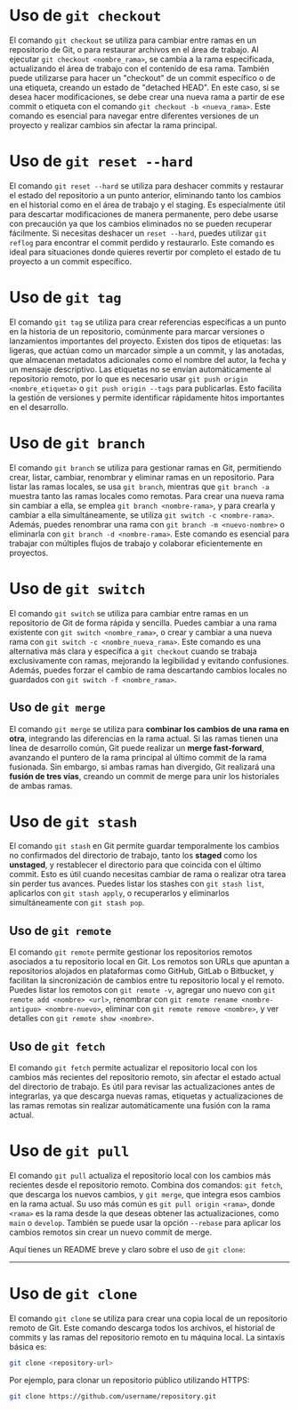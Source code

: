 # Uso de `git checkout`

El comando `git checkout` se utiliza para cambiar entre ramas en un repositorio de Git, o para restaurar archivos en el área de trabajo. Al ejecutar `git checkout <nombre_rama>`, se cambia a la rama especificada, actualizando el área de trabajo con el contenido de esa rama. También puede utilizarse para hacer un "checkout" de un commit específico o de una etiqueta, creando un estado de "detached HEAD". En este caso, si se desea hacer modificaciones, se debe crear una nueva rama a partir de ese commit o etiqueta con el comando `git checkout -b <nueva_rama>`. Este comando es esencial para navegar entre diferentes versiones de un proyecto y realizar cambios sin afectar la rama principal.

# Uso de `git reset --hard`

El comando `git reset --hard` se utiliza para deshacer commits y restaurar el estado del repositorio a un punto anterior, eliminando tanto los cambios en el historial como en el área de trabajo y el staging. Es especialmente útil para descartar modificaciones de manera permanente, pero debe usarse con precaución ya que los cambios eliminados no se pueden recuperar fácilmente. Si necesitas deshacer un `reset --hard`, puedes utilizar `git reflog` para encontrar el commit perdido y restaurarlo. Este comando es ideal para situaciones donde quieres revertir por completo el estado de tu proyecto a un commit específico.

# Uso de `git tag`

El comando `git tag` se utiliza para crear referencias específicas a un punto en la historia de un repositorio, comúnmente para marcar versiones o lanzamientos importantes del proyecto. Existen dos tipos de etiquetas: las ligeras, que actúan como un marcador simple a un commit, y las anotadas, que almacenan metadatos adicionales como el nombre del autor, la fecha y un mensaje descriptivo. Las etiquetas no se envían automáticamente al repositorio remoto, por lo que es necesario usar `git push origin <nombre_etiqueta>` o `git push origin --tags` para publicarlas. Esto facilita la gestión de versiones y permite identificar rápidamente hitos importantes en el desarrollo.

# Uso de `git branch`

El comando `git branch` se utiliza para gestionar ramas en Git, permitiendo crear, listar, cambiar, renombrar y eliminar ramas en un repositorio. Para listar las ramas locales, se usa `git branch`, mientras que `git branch -a` muestra tanto las ramas locales como remotas. Para crear una nueva rama sin cambiar a ella, se emplea `git branch <nombre-rama>`, y para crearla y cambiar a ella simultáneamente, se utiliza `git switch -c <nombre-rama>`. Además, puedes renombrar una rama con `git branch -m <nuevo-nombre>` o eliminarla con `git branch -d <nombre-rama>`. Este comando es esencial para trabajar con múltiples flujos de trabajo y colaborar eficientemente en proyectos.

# Uso de `git switch`

El comando `git switch` se utiliza para cambiar entre ramas en un repositorio de Git de forma rápida y sencilla. Puedes cambiar a una rama existente con `git switch <nombre_rama>`, o crear y cambiar a una nueva rama con `git switch -c <nombre_nueva_rama>`. Este comando es una alternativa más clara y específica a `git checkout` cuando se trabaja exclusivamente con ramas, mejorando la legibilidad y evitando confusiones. Además, puedes forzar el cambio de rama descartando cambios locales no guardados con `git switch -f <nombre_rama>`.

## Uso de `git merge`

El comando `git merge` se utiliza para **combinar los cambios de una rama en otra**, integrando las diferencias en la rama actual. Si las ramas tienen una línea de desarrollo común, Git puede realizar un **merge fast-forward**, avanzando el puntero de la rama principal al último commit de la rama fusionada. Sin embargo, si ambas ramas han divergido, Git realizará una **fusión de tres vías**, creando un commit de merge para unir los historiales de ambas ramas.

# Uso de `git stash`

El comando `git stash` en Git permite guardar temporalmente los cambios no confirmados del directorio de trabajo, tanto los **staged** como los **unstaged**, y restablecer el directorio para que coincida con el último commit. Esto es útil cuando necesitas cambiar de rama o realizar otra tarea sin perder tus avances. Puedes listar los stashes con `git stash list`, aplicarlos con `git stash apply`, o recuperarlos y eliminarlos simultáneamente con `git stash pop`.

## Uso de `git remote`

El comando `git remote` permite gestionar los repositorios remotos asociados a tu repositorio local en Git. Los remotos son URLs que apuntan a repositorios alojados en plataformas como GitHub, GitLab o Bitbucket, y facilitan la sincronización de cambios entre tu repositorio local y el remoto. Puedes listar los remotos con `git remote -v`, agregar uno nuevo con `git remote add <nombre> <url>`, renombrar con `git remote rename <nombre-antiguo> <nombre-nuevo>`, eliminar con `git remote remove <nombre>`, y ver detalles con `git remote show <nombre>`.

## Uso de `git fetch`

El comando `git fetch` permite actualizar el repositorio local con los cambios más recientes del repositorio remoto, sin afectar el estado actual del directorio de trabajo. Es útil para revisar las actualizaciones antes de integrarlas, ya que descarga nuevas ramas, etiquetas y actualizaciones de las ramas remotas sin realizar automáticamente una fusión con la rama actual.

# Uso de `git pull`

El comando `git pull` actualiza el repositorio local con los cambios más recientes desde el repositorio remoto. Combina dos comandos: `git fetch`, que descarga los nuevos cambios, y `git merge`, que integra esos cambios en la rama actual. Su uso más común es `git pull origin <rama>`, donde `<rama>` es la rama desde la que deseas obtener las actualizaciones, como `main` o `develop`. También se puede usar la opción `--rebase` para aplicar los cambios remotos sin crear un nuevo commit de merge.

Aquí tienes un README breve y claro sobre el uso de `git clone`:

---

# Uso de `git clone`

El comando `git clone` se utiliza para crear una copia local de un repositorio remoto de Git. Este comando descarga todos los archivos, el historial de commits y las ramas del repositorio remoto en tu máquina local. La sintaxis básica es:

```bash
git clone <repository-url>
```

Por ejemplo, para clonar un repositorio público utilizando HTTPS:

```bash
git clone https://github.com/username/repository.git
```
